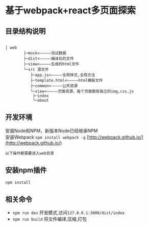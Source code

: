 # 基于webpack+react多页面探索

## 目录结构说明

```

│ web 
        ├─mock<—————测试数据
        ├─dist<—————编译后的文件
        ├─view<—————生成的html文件
        └─src 源文件
           ├─app.js<—————全局样式,全局方法
           ├─template.html<—————html模板文件
           ├─common<—————公共资源
           └─view<—————页面资源，每个页面都有独立的img,css,js
			├─index
			└─about
```

## 开发环境

安装Node和NPM，新版本Node已经继承NPM   
安装Webpack ``npm install webpack -g``  [http://webpack.github.io/](http://webpack.github.io/)  

    以下操作都需要进入web目录

## 安装npm插件

``npm install``

## 相关命令

- ``npm run dev`` 开发模式,访问``127.0.0.1:3000/dist/index``
- ``npm run build`` 将文件编译,压缩,打包
